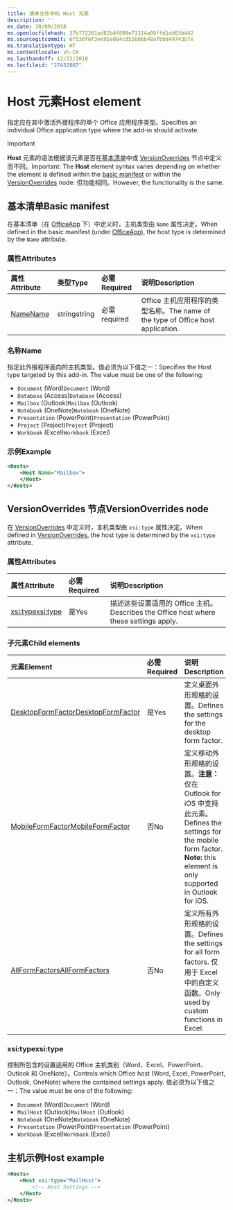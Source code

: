```yaml
---
title: 清单文件中的 Host 元素
description: ''
ms.date: 10/09/2018
ms.openlocfilehash: 37b772261ad82b4f899e73314a08ffd1dd03b442
ms.sourcegitcommit: 6f53df6f3ee91e084cd5160bb48afbbd49743b7e
ms.translationtype: HT
ms.contentlocale: zh-CN
ms.lasthandoff: 12/22/2018
ms.locfileid: "27432807"
---
```

# <a name="host-element"></a><span data-ttu-id="1101a-102">Host 元素</span><span class="sxs-lookup"><span data-stu-id="1101a-102">Host element</span></span>

<span data-ttu-id="1101a-103">指定应在其中激活外接程序的单个 Office 应用程序类型。</span><span class="sxs-lookup"><span data-stu-id="1101a-103">Specifies an individual Office application type where the add-in should activate.</span></span>

> [!IMPORTANT] 
> <span data-ttu-id="1101a-104">**Host** 元素的语法根据该元素是否在[基本清单](#basic-manifest)中或 [VersionOverrides](#versionoverrides-node) 节点中定义而不同。</span><span class="sxs-lookup"><span data-stu-id="1101a-104">Important: The **Host** element syntax varies depending on whether the element is defined within the [basic manifest](#basic-manifest) or within the [VersionOverrides](#versionoverrides-node) node.</span></span> <span data-ttu-id="1101a-105">但功能相同。</span><span class="sxs-lookup"><span data-stu-id="1101a-105">However, the functionality is the same.</span></span>  

## <a name="basic-manifest"></a><span data-ttu-id="1101a-106">基本清单</span><span class="sxs-lookup"><span data-stu-id="1101a-106">Basic manifest</span></span>

<span data-ttu-id="1101a-107">在基本清单（在 [OfficeApp](officeapp.md) 下）中定义时，主机类型由 `Name` 属性决定。</span><span class="sxs-lookup"><span data-stu-id="1101a-107">When defined in the basic manifest (under [OfficeApp](officeapp.md)), the host type is determined by the `Name` attribute.</span></span>   

### <a name="attributes"></a><span data-ttu-id="1101a-108">属性</span><span class="sxs-lookup"><span data-stu-id="1101a-108">Attributes</span></span>

| <span data-ttu-id="1101a-109">属性</span><span class="sxs-lookup"><span data-stu-id="1101a-109">Attribute</span></span>     | <span data-ttu-id="1101a-110">类型</span><span class="sxs-lookup"><span data-stu-id="1101a-110">Type</span></span>   | <span data-ttu-id="1101a-111">必需</span><span class="sxs-lookup"><span data-stu-id="1101a-111">Required</span></span> | <span data-ttu-id="1101a-112">说明</span><span class="sxs-lookup"><span data-stu-id="1101a-112">Description</span></span>                                      |
|:--------------|:-------|:---------|:-------------------------------------------------|
| [<span data-ttu-id="1101a-113">Name</span><span class="sxs-lookup"><span data-stu-id="1101a-113">Name</span></span>](#name) | <span data-ttu-id="1101a-114">string</span><span class="sxs-lookup"><span data-stu-id="1101a-114">string</span></span> | <span data-ttu-id="1101a-115">必需</span><span class="sxs-lookup"><span data-stu-id="1101a-115">required</span></span> | <span data-ttu-id="1101a-116">Office 主机应用程序的类型名称。</span><span class="sxs-lookup"><span data-stu-id="1101a-116">The name of the type of Office host application.</span></span> |

### <a name="name"></a><span data-ttu-id="1101a-117">名称</span><span class="sxs-lookup"><span data-stu-id="1101a-117">Name</span></span>
<span data-ttu-id="1101a-p102">指定此外接程序面向的主机类型。值必须为以下值之一：</span><span class="sxs-lookup"><span data-stu-id="1101a-p102">Specifies the Host type targeted by this add-in. The value must be one of the following:</span></span>

- <span data-ttu-id="1101a-120">`Document` (Word)</span><span class="sxs-lookup"><span data-stu-id="1101a-120">`Document` (Word)</span></span>
- <span data-ttu-id="1101a-121">`Database` (Access)</span><span class="sxs-lookup"><span data-stu-id="1101a-121">`Database` (Access)</span></span>
- <span data-ttu-id="1101a-122">`Mailbox` (Outlook)</span><span class="sxs-lookup"><span data-stu-id="1101a-122">`Mailbox` (Outlook)</span></span>
- <span data-ttu-id="1101a-123">`Notebook` (OneNote)</span><span class="sxs-lookup"><span data-stu-id="1101a-123">`Notebook` (OneNote)</span></span>
- <span data-ttu-id="1101a-124">`Presentation` (PowerPoint)</span><span class="sxs-lookup"><span data-stu-id="1101a-124">`Presentation` (PowerPoint)</span></span>
- <span data-ttu-id="1101a-125">`Project` (Project)</span><span class="sxs-lookup"><span data-stu-id="1101a-125">`Project` (Project)</span></span>
- <span data-ttu-id="1101a-126">`Workbook` (Excel)</span><span class="sxs-lookup"><span data-stu-id="1101a-126">`Workbook` (Excel)</span></span>

### <a name="example"></a><span data-ttu-id="1101a-127">示例</span><span class="sxs-lookup"><span data-stu-id="1101a-127">Example</span></span>
```xml
<Hosts>
    <Host Name="Mailbox">
    </Host>
</Hosts>
```

## <a name="versionoverrides-node"></a><span data-ttu-id="1101a-128">VersionOverrides 节点</span><span class="sxs-lookup"><span data-stu-id="1101a-128">VersionOverrides node</span></span>
<span data-ttu-id="1101a-129">在 [VersionOverrides](versionoverrides.md) 中定义时，主机类型由 `xsi:type` 属性决定。</span><span class="sxs-lookup"><span data-stu-id="1101a-129">When defined in [VersionOverrides](versionoverrides.md), the host type is determined by the `xsi:type` attribute.</span></span> 

### <a name="attributes"></a><span data-ttu-id="1101a-130">属性</span><span class="sxs-lookup"><span data-stu-id="1101a-130">Attributes</span></span>

|  <span data-ttu-id="1101a-131">属性</span><span class="sxs-lookup"><span data-stu-id="1101a-131">Attribute</span></span>  |  <span data-ttu-id="1101a-132">必需</span><span class="sxs-lookup"><span data-stu-id="1101a-132">Required</span></span>  |  <span data-ttu-id="1101a-133">说明</span><span class="sxs-lookup"><span data-stu-id="1101a-133">Description</span></span>  |
|:-----|:-----|:-----|
|  [<span data-ttu-id="1101a-134">xsi:type</span><span class="sxs-lookup"><span data-stu-id="1101a-134">xsi:type</span></span>](#xsitype)  |  <span data-ttu-id="1101a-135">是</span><span class="sxs-lookup"><span data-stu-id="1101a-135">Yes</span></span>  | <span data-ttu-id="1101a-136">描述这些设置适用的 Office 主机。</span><span class="sxs-lookup"><span data-stu-id="1101a-136">Describes the Office host where these settings apply.</span></span>|

### <a name="child-elements"></a><span data-ttu-id="1101a-137">子元素</span><span class="sxs-lookup"><span data-stu-id="1101a-137">Child elements</span></span>

|  <span data-ttu-id="1101a-138">元素</span><span class="sxs-lookup"><span data-stu-id="1101a-138">Element</span></span> |  <span data-ttu-id="1101a-139">必需</span><span class="sxs-lookup"><span data-stu-id="1101a-139">Required</span></span>  |  <span data-ttu-id="1101a-140">说明</span><span class="sxs-lookup"><span data-stu-id="1101a-140">Description</span></span>  |
|:-----|:-----|:-----|
|  [<span data-ttu-id="1101a-141">DesktopFormFactor</span><span class="sxs-lookup"><span data-stu-id="1101a-141">DesktopFormFactor</span></span>](desktopformfactor.md)    |  <span data-ttu-id="1101a-142">是</span><span class="sxs-lookup"><span data-stu-id="1101a-142">Yes</span></span>   |  <span data-ttu-id="1101a-143">定义桌面外形规格的设置。</span><span class="sxs-lookup"><span data-stu-id="1101a-143">Defines the settings for the desktop form factor.</span></span> |
|  [<span data-ttu-id="1101a-144">MobileFormFactor</span><span class="sxs-lookup"><span data-stu-id="1101a-144">MobileFormFactor</span></span>](mobileformfactor.md)    |  <span data-ttu-id="1101a-145">否</span><span class="sxs-lookup"><span data-stu-id="1101a-145">No</span></span>   |  <span data-ttu-id="1101a-p103">定义移动外形规格的设置。**注意：** 仅在 Outlook for iOS 中支持此元素。</span><span class="sxs-lookup"><span data-stu-id="1101a-p103">Defines the settings for the mobile form factor. **Note:** this element is only supported in Outlook for iOS.</span></span> |
|  [<span data-ttu-id="1101a-148">AllFormFactors</span><span class="sxs-lookup"><span data-stu-id="1101a-148">AllFormFactors</span></span>](allformfactors.md)    |  <span data-ttu-id="1101a-149">否</span><span class="sxs-lookup"><span data-stu-id="1101a-149">No</span></span>   |  <span data-ttu-id="1101a-150">定义所有外形规格的设置。</span><span class="sxs-lookup"><span data-stu-id="1101a-150">Defines the settings for all form factors.</span></span> <span data-ttu-id="1101a-151">仅用于 Excel 中的自定义函数。</span><span class="sxs-lookup"><span data-stu-id="1101a-151">Only used by custom functions in Excel.</span></span> |

### <a name="xsitype"></a><span data-ttu-id="1101a-152">xsi:type</span><span class="sxs-lookup"><span data-stu-id="1101a-152">xsi:type</span></span>

<span data-ttu-id="1101a-153">控制所包含的设置适用的 Office 主机类别（Word、Excel、PowerPoint、Outlook 和 OneNote）。</span><span class="sxs-lookup"><span data-stu-id="1101a-153">Controls which Office host (Word, Excel, PowerPoint, Outlook, OneNote) where the contained settings apply.</span></span> <span data-ttu-id="1101a-154">值必须为以下值之一：</span><span class="sxs-lookup"><span data-stu-id="1101a-154">The value must be one of the following:</span></span>

- <span data-ttu-id="1101a-155">`Document` (Word)</span><span class="sxs-lookup"><span data-stu-id="1101a-155">`Document` (Word)</span></span>
- <span data-ttu-id="1101a-156">`MailHost` (Outlook)</span><span class="sxs-lookup"><span data-stu-id="1101a-156">`MailHost` (Outlook)</span></span>    
- <span data-ttu-id="1101a-157">`Notebook` (OneNote)</span><span class="sxs-lookup"><span data-stu-id="1101a-157">`Notebook` (OneNote)</span></span>
- <span data-ttu-id="1101a-158">`Presentation` (PowerPoint)</span><span class="sxs-lookup"><span data-stu-id="1101a-158">`Presentation` (PowerPoint)</span></span>
- <span data-ttu-id="1101a-159">`Workbook` (Excel)</span><span class="sxs-lookup"><span data-stu-id="1101a-159">`Workbook` (Excel)</span></span>

## <a name="host-example"></a><span data-ttu-id="1101a-160">主机示例</span><span class="sxs-lookup"><span data-stu-id="1101a-160">Host example</span></span> 
```xml
<Hosts>
    <Host xsi:type="MailHost">
        <!-- Host Settings -->
    </Host>
</Hosts>
```
